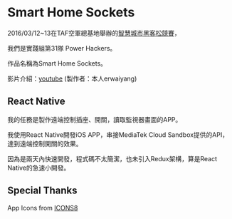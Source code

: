 # Smart Home Sockets

2016/03/12~13在TAF空軍總基地舉辦的[智慧城市黑客松競賽](http://smartcity.org.tw/hackathon/)，

我們是實踐組第31隊 Power Hackers。

作品名稱為Smart Home Sockets。

影片介紹：[youtube](https://www.youtube.com/watch?v=86VJzv8P3vQ) (製作者：本人erwaiyang)

## React Native
我的任務是製作遠端控制插座、開關，讀取監視器畫面的APP。

我使用React Native開發iOS APP，串接MediaTek Cloud Sandbox提供的API，達到遠端控制開關的效果。

因為是兩天內快速開發，程式碼不太簡潔，也未引入Redux架構，算是React Native的急速小開發。

## Special Thanks
App Icons from [ICONS8](https://icons8.com/)